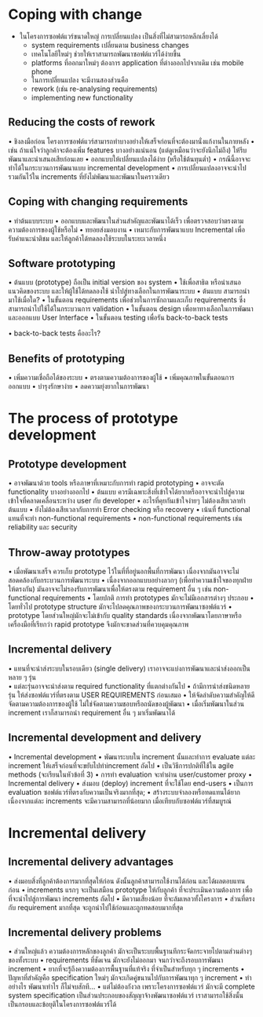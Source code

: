 # Coping with change
* ในโครงการซอฟต์แวร์ขนาดใหญ่ การเปลี่ยนแปลง เป็นสิ่งที่ไม่สามารถหลีกเลี่ยงได้ 
    *	system requirements  เปลี่ยนตาม business changes
    *	เทคโนโลยีใหม่ๆ ช่วยให้เราสามารถพัฒนาซอฟต์แวร์ได้ง่ายขึ้น
    *	platforms ที่ออกมาใหม่ๆ ต้องการ application ที่ต่างออกไปจากเดิม เช่น mobile phone
    *	ในการเปลี่ยนแปลง จะมีงานสองส่วนคือ
    *	rework (เช่น re-analysing requirements) 
    *	implementing new functionality
## Reducing the costs of rework
•	ชิงลงมือก่อน โครงการซอฟต์แวร์สามารถทำบางอย่างให้เสร็จก่อนที่จะต้องมานั่งแก้งานในภายหลัง
•	เช่น ถ้าแน่ใจว่าลูกค้าจะต้องเพิ่ม features บางอย่างแน่นอน (แต่ดูเหมือนว่าจะยังนึกไม่ถึง) ให้รีบพัฒนาและนำเสนอเสียก่อนเลย
•	ออกแบบให้เปลี่ยนแปลงได้ง่าย (หรือใช้ต้นทุนต่ำ)
•	กรณีนี้อาจจะทำได้ในกระบวนการพัฒนาแบบ incremental development 
•	การเปลี่ยนแปลงอาจจะนำไปรวมกันไว้ใน increments ที่ยังไม่พัฒนาและพัฒนาในคราวเดียว
## Coping with changing requirements
•	ทำต้นแบบระบบ
•	ออกแบบและพัฒนาในส่วนสำคัญและพัฒนาได้เร็ว เพื่อตรวจสอบว่าตรงตามความต้องการของผู้ใช้หรือไม่
•	ทยอยส่งมอบงาน
•	เหมาะกับการพัฒนาแบบ Incremental เพื่อรับคำแนะนำติชม และให้ลูกค้าได้ทดลองใช้ระบบในระยะเวลาหนึ่ง
## Software prototyping
•	ต้นแบบ (prototype) ถือเป็น initial version ของ  system 
•	ใช้เพื่อสาธิต หรือนำเสนอแนวคิดของระบบ และให้ผู้ใช้ได้ทดลองใช้ นำไปสู่ทางเลือกในการพัฒนาระบบ
•	ต้นแบบ สามารถนำมาใช้เมื่อใด?
•	ในขั้นตอน requirements เพื่อช่วยในการซักถามและเก็บ requirements ซึ่งสามารถนำไปใช้ได้ในกระบวนการ validation
•	ในขั้นตอน design เพื่อหาทางเลือกในการพัฒนาและออกแบบ User Interface
•	ในขั้นตอน   testing เพื่อรัน  back-to-back tests

•	back-to-back tests คืออะไร?
## Benefits of prototyping
•	เพิ่มความเชื่อถือได้ของระบบ
•	ตรงตามความต้องการของผู้ใช้
•	เพิ่มคุณภาพในขั้นตอนการออกแบบ
•	บำรุงรักษาง่าย
•	ลดความยุ่งยากในการพัฒนา
# The process of prototype development
## Prototype development
•	อาจพัฒนาด้วย tools หรือภาษาที่เหมาะกับการทำ rapid prototyping
•	อาจจะตัด functionality บางอย่างออกไป
•	ต้นแบบ ควรมีเฉพาะสิ่งที่เข้าใจได้ยากหรืออาจจะนำไปสู่ความเข้าใจที่คลาดเคลื่อนระหว่าง user กับ developer
•	อะไรที่คุยกันเข้าใจง่ายๆ ไม่ต้องเสียเวลาทำต้นแบบ
•	ยังไม่ต้องเสียเวลากับการทำ Error checking หรือ recovery
•	เน้นที่  functional แทนที่จะทำ non-functional requirements 
•	non-functional requirements เช่น reliability และ security
## Throw-away prototypes
•	เมื่อพัฒนาเสร็จ ควรเก็บ prototype ไว้ในที่ที่อยู่นอกพื้นที่การพัฒนา เนื่องจากมันอาจจะไม่สอดคล้องกับกระบวนการพัฒนาระบบ
•	เนื่องจากออกแบบอย่างลวกๆ (เพื่อทำความเข้าใจของทุกฝ่ายให้ตรงกัน) มันอาจจะไม่รองรับการพัฒนาเพื่อให้ตรงตาม requirement อื่น ๆ เช่น non-functional requirements
•	โดยปกติ การทำ prototypes มักจะไม่มีเอกสารต่างๆ ประกอบ
•	โดยทั่วไป prototype structure มักจะไปลดคุณภาพของกระบวนการพัฒนาซอฟต์แวร์
•	prototype โดยส่วนใหญ่มักจะไม่เข้ากับ quality standards เนื่องจากพัฒนาโดยภาษาหรือเครื่องมือที่เรียกว่า rapid prototype จึงมักจะขาดส่วนที่ควบคุมคุณภาพ

## Incremental delivery
•	แทนที่จะนำส่งระบบในรอบเดียว (single delivery) เราอาจจะแบ่งการพัฒนาและนำส่งออกเป็นหลาย ๆ รุ่น  
•	แต่ละรุ่นอาจจะนำส่งตาม required functionality ที่แตกต่างกันไป
•	ถ้ามีการนำส่งชนิดหลายรุ่น ให้ส่งซอฟต์แวร์ที่ตรงตาม USER REQUIREMENTS ก่อนเสมอ
•	ให้จัดลำดับความสำคัญให้ดี จัดตามความต้องการของผู้ใช้ ไม่ใช่จัดตามความชอบหรือถนัดของผู้พัฒนา
•	เมื่อเริ่มพัฒนาในส่วน increment เราก็สามารถนำ requirement อื่น ๆ มาเริ่มพัฒนาได้
## Incremental development and delivery
•	Incremental development
•	พัฒนาระบบใน increment นั้นและทำการ evaluate แต่ละ increment ให้เสร็จก่อนที่จะขยับไปทำincrement ถัดไป
•	เป็นวิธีการปกติที่ใช้ใน agile methods (จะเรียนในหัวข้อที่ 3)
•	การทำ evaluation จะทำผ่าน user/customer proxy
•	Incremental delivery
•	ส่งมอบ (deploy) increment ที่จะใช้โดย end-users
•	เป็นการ evaluation ซอฟต์แวร์ที่ตรงกับความเป็นจริงมากที่สุด;
•	สร้างระบบจำลองหรือทดแทนได้ยาก เนื่องจากแต่ละ increments จะมีความสามารถที่น้อยมาก เมื่อเทียบกับซอฟต์แวร์ที่สมบูรณ์

# Incremental delivery 
## Incremental delivery advantages
•	ส่งมอบสิ่งที่ลูกค้าต้องการมากที่สุดให้ก่อน ดังนั้นลูกค้าสามารถใช้งานได้ก่อน และได้ผลตอบแทนก่อน
•	increments แรกๆ จะเป็นเสมือน prototype ให้กับลูกค้า ที่จะประเมินความต้องการ เพื่อที่จะนำไปสู่การพัฒนา increments ถัดไป
•	มีความเสี่ยงน้อย ที่จะล้มเหลวทั้งโครงการ
•	ส่วนที่ตรงกับ requirement มากที่สุด จะถูกนำไปใช้ก่อนและถูกทดสอบมากที่สุด
## Incremental delivery problems
•	ส่วนใหญ่แล้ว ความต้องการหลักของลูกค้า มักจะเป็นระบบพื้นฐานทีกระจัดกระจายไปตามส่วนต่างๆ ของทั้งระบบ
•	requirements ที่ชัดเจน มักจะยังไม่ออกมา จนกว่าจะถึงรอบการพัฒนา increment
•	ยากที่จะรู้ถึงความต้องการพื้นฐานที่แท้จริง ที่จำเป็นสำหรับทุก ๆ increments 
•	ปัญหาที่สำคัญคือ specification ใหม่ๆ มักจะเกิดคู่ขนานไปกับการพัฒนาทุก ๆ  increment
•	ทำอย่างไร พัฒนาเท่าไร ก็ไม่จบสักที…
•	แต่ไม่ต้องกังวล เพราะโครงการซอฟต์แวร์ มักจะมี complete system specification เป็นส่วนประกอบของสัญญาจ้างพัฒนาซอฟต์แวร์ เราสามารถใช้สิ่งนั้นเป็นกรอบและข้อยุติในโครงการซอฟต์แวร์ได้

